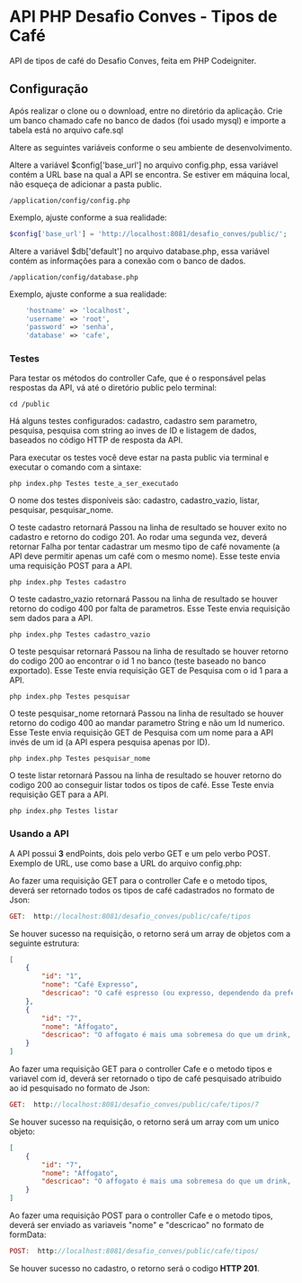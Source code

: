 # API PHP Desafio Conves - Tipos de Café
API de tipos de café do Desafio Conves, feita em PHP Codeigniter.

## Configuração
Após realizar o clone ou o download, entre no diretório da aplicação.
Crie um banco chamado cafe no banco de dados (foi usado mysql) e importe a tabela está no arquivo cafe.sql

Altere as seguintes variáveis conforme o seu ambiente de desenvolvimento.

Altere a variável $config['base_url'] no arquivo config.php, essa variável contém a URL base na qual a API se encontra. Se estiver em máquina local, não esqueça de adicionar a pasta public.
```shell
/application/config/config.php
```
Exemplo, ajuste conforme a sua realidade:
```php
$config['base_url'] = 'http://localhost:8081/desafio_conves/public/';
```

Altere a variável $db['default'] no arquivo database.php, essa variável contém as informações para a conexão com o banco de dados.
```shell
/application/config/database.php
```
Exemplo, ajuste conforme a sua realidade:
```php
	'hostname' => 'localhost',
	'username' => 'root',
	'password' => 'senha',
	'database' => 'cafe',
```

### Testes
Para testar os métodos do controller Cafe, que é o responsável pelas respostas da API, vá até o diretório public pelo terminal:

```shell
cd /public
```
Há alguns testes configurados: cadastro, cadastro sem parametro, pesquisa, pesquisa com string ao inves de ID e listagem de dados, baseados no código HTTP de resposta da API.

Para executar os testes você deve estar na pasta public via terminal e executar o comando com a sintaxe:

```shell
php index.php Testes teste_a_ser_executado
```

O nome dos testes disponíveis são: cadastro, cadastro_vazio, listar, pesquisar, pesquisar_nome.

O teste cadastro retornará Passou na linha de resultado se houver exito no cadastro e retorno do codigo 201. Ao rodar uma segunda vez, deverá retornar Falha por tentar cadastrar um mesmo tipo de café novamente (a API deve permitir apenas um café com o mesmo nome). Esse teste envia uma requisição POST para a API.

```shell
php index.php Testes cadastro
```

O teste cadastro_vazio retornará Passou na linha de resultado se houver retorno do codigo 400 por falta de parametros. Esse Teste envia requisição sem dados para a API.

```shell
php index.php Testes cadastro_vazio
```

O teste pesquisar retornará Passou na linha de resultado se houver retorno do codigo 200 ao encontrar o id 1 no banco (teste baseado no banco exportado). Esse Teste envia requisição GET de Pesquisa com o id 1 para a API.

```shell
php index.php Testes pesquisar
```

O teste pesquisar_nome retornará Passou na linha de resultado se houver retorno do codigo 400 ao mandar parametro String e não um Id numerico. Esse Teste envia requisição GET de Pesquisa com um nome para a API invés de um id (a API espera pesquisa apenas por ID).

```shell
php index.php Testes pesquisar_nome
```

O teste listar retornará Passou na linha de resultado se houver retorno do codigo 200 ao conseguir listar todos os tipos de café. Esse Teste envia requisição GET para a API.

```shell
php index.php Testes listar
```

### Usando a API

A API possui **3** endPoints, dois pelo verbo GET e um pelo verbo POST.
Exemplo de URL, use como base a URL do arquivo config.php:

Ao fazer uma requisição GET para o controller Cafe e o metodo tipos, deverá ser retornado todos os tipos de café cadastrados no formato de Json:
```php
GET:  http://localhost:8081/desafio_conves/public/cafe/tipos
```

Se houver sucesso na requisição, o retorno será um array de objetos com a seguinte estrutura:
```json
[
    {
        "id": "1",
        "nome": "Café Expresso",
        "descricao": "O café espresso (ou expresso, dependendo da preferência de escrita) é um dos principais tipos de café – e é a base de diversos outros. O nome “espresso” vem do italiano “espremido, pressionado”. Ele é feito em poucos segundos sob alta pressão de água na temperatura de consumo. Isso faz com que acumule muito sabor e intensidade"
    },
    {
        "id": "7",
        "nome": "Affogato",
        "descricao": "O affogato é mais uma sobremesa do que um drink, o que o torna especialmente delicioso, Consiste na mistura de uma boa colherada de sorvete de baunilha com uma ou duas doses de café espresso. Muitas pessoas discutem sua presença entre os tipos de café, dizendo que deveria ser considerado um doce.\n\nNo entanto, uma receita tão deliciosa simplesmente não poderia ficar de fora da lista. Além disso, há uma versão ainda mais animada da bebida que inclui uma dose de licor de amêndoas na mistura."
    }
]
```

Ao fazer uma requisição GET para o controller Cafe e o metodo tipos e variavel com id, deverá ser retornado o tipo de café pesquisado atribuido ao id pesquisado no formato de Json:
```php
GET:  http://localhost:8081/desafio_conves/public/cafe/tipos/7
```

Se houver sucesso na requisição, o retorno será um array com um unico objeto:
```json
[
    {
        "id": "7",
        "nome": "Affogato",
        "descricao": "O affogato é mais uma sobremesa do que um drink, o que o torna especialmente delicioso, Consiste na mistura de uma boa colherada de sorvete de baunilha com uma ou duas doses de café espresso. Muitas pessoas discutem sua presença entre os tipos de café, dizendo que deveria ser considerado um doce.\n\nNo entanto, uma receita tão deliciosa simplesmente não poderia ficar de fora da lista. Além disso, há uma versão ainda mais animada da bebida que inclui uma dose de licor de amêndoas na mistura."
    }
]
```

Ao fazer uma requisição POST para o controller Cafe e o metodo tipos, deverá ser enviado as variaveis "nome" e "descricao" no formato de formData:
```php
POST:  http://localhost:8081/desafio_conves/public/cafe/tipos/
```
Se houver sucesso no cadastro, o retorno será o codigo **HTTP 201**.
